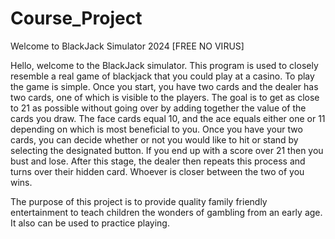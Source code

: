 ﻿# Course_Project
Welcome to BlackJack Simulator 2024 [FREE NO VIRUS] 

Hello, welcome to the BlackJack simulator. This program is used to closely resemble  a real game of blackjack that you could play at a casino. To play the game is simple. Once you start, you have two cards and the dealer has two cards, one of which is visible to the players. The goal is to get as close to 21 as possible without going over by adding together the value of the cards you draw. The face cards equal 10, and the ace equals either one or 11 depending on which is most beneficial to you. Once you have your two cards, you can decide whether or not you would like to hit or stand by selecting the designated button. If you end up with a score over 21 then you bust and lose. After this stage, the dealer then repeats this process and turns over their hidden card. Whoever is closer between the two of you wins. 

The purpose of this project is to provide quality family friendly entertainment to teach children the wonders of gambling from an early age. It also can be used to practice playing. 

